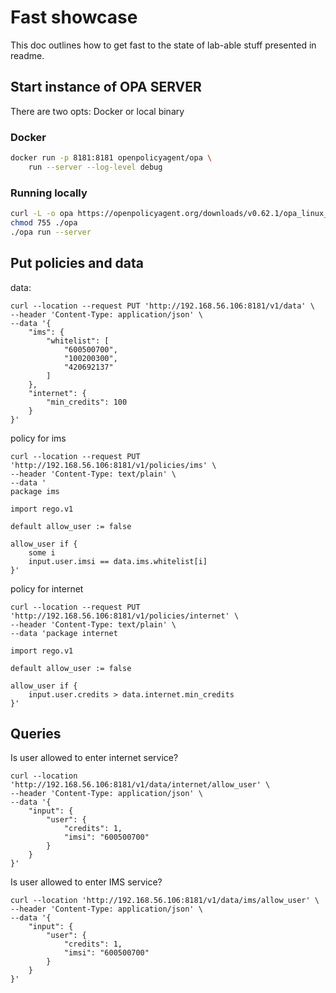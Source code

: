 # Fast showcase
This doc outlines how to get fast to the state of lab-able stuff presented in readme.

## Start instance of OPA SERVER
There are two opts: Docker or local binary
### Docker
```sh
docker run -p 8181:8181 openpolicyagent/opa \
    run --server --log-level debug
```
### Running locally 
```sh
curl -L -o opa https://openpolicyagent.org/downloads/v0.62.1/opa_linux_amd64_static
chmod 755 ./opa
./opa run --server
```
## Put policies and data 
data:
```curl
curl --location --request PUT 'http://192.168.56.106:8181/v1/data' \
--header 'Content-Type: application/json' \
--data '{
    "ims": {
        "whitelist": [
            "600500700",
            "100200300",
            "420692137"
        ]
    },
    "internet": {
        "min_credits": 100
    }
}'
```
policy for ims
```curl
curl --location --request PUT 'http://192.168.56.106:8181/v1/policies/ims' \
--header 'Content-Type: text/plain' \
--data '
package ims

import rego.v1

default allow_user := false

allow_user if {
	some i
	input.user.imsi == data.ims.whitelist[i]
}'
```
policy for internet
```curl
curl --location --request PUT 'http://192.168.56.106:8181/v1/policies/internet' \
--header 'Content-Type: text/plain' \
--data 'package internet

import rego.v1

default allow_user := false

allow_user if {
	input.user.credits > data.internet.min_credits
}'
```
## Queries
Is user allowed to enter internet service?
```curl
curl --location 'http://192.168.56.106:8181/v1/data/internet/allow_user' \
--header 'Content-Type: application/json' \
--data '{
    "input": {
        "user": {
            "credits": 1,
            "imsi": "600500700"
        }
    }
}'
```
Is user allowed to enter IMS service?
```curl
curl --location 'http://192.168.56.106:8181/v1/data/ims/allow_user' \
--header 'Content-Type: application/json' \
--data '{
    "input": {
        "user": {
            "credits": 1,
            "imsi": "600500700"
        }
    }
}'
```
